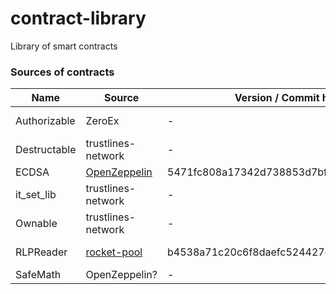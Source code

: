 # contract-library
Library of smart contracts

### Sources of contracts

|Name|Source|Version / Commit hash|License|
|----|------|-------|-------|
|Authorizable|ZeroEx| - |Apache 2.0|
|Destructable| trustlines-network | - | - |
|ECDSA| [OpenZeppelin](https://github.com/OpenZeppelin/openzeppelin-solidity/blob/5471fc808a17342d738853d7bf3e9e5ef3108074/contracts/cryptography/ECDSA.sol)| 5471fc808a17342d738853d7bf3e9e5ef3108074 | MIT |
|it_set_lib| trustlines-network | - | - |
|Ownable| trustlines-network | - | - |
|RLPReader| [rocket-pool](https://github.com/rocket-pool/rocketpool/blob/b4538a71c20c6f8daefc524427d820f69e1fbb56/contracts/lib/RLPReader.sol)| b4538a71c20c6f8daefc524427d820f69e1fbb56 |Apache 2.0|
|SafeMath| OpenZeppelin? | - | - |

